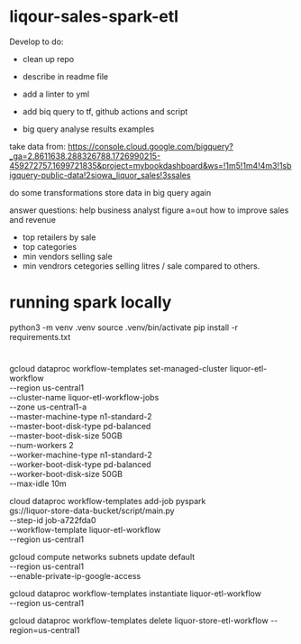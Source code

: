 # liqour-sales-spark-etl

Develop to do: 
- clean up repo
- describe in readme file

- add a linter to yml
- add biq query to tf, github actions and script 
- big query analyse results examples


take data from: 
https://console.cloud.google.com/bigquery?_ga=2.8611638.288326788.1726990215-459272757.1699721835&project=mybookdashboard&ws=!1m5!1m4!4m3!1sbigquery-public-data!2siowa_liquor_sales!3ssales

do some transformations
store data in big query again

answer questions: 
help business analyst figure a=out how to improve sales and revenue
- top retailers by sale
- top categories
- min vendors selling sale
- min vendrors cetegories selling litres / sale compared to others. 






# running spark locally
python3 -m venv .venv
source .venv/bin/activate
pip install -r requirements.txt





# 
gcloud dataproc workflow-templates set-managed-cluster liquor-etl-workflow \
  --region us-central1 \
  --cluster-name liquor-etl-workflow-jobs \
  --zone us-central1-a \
  --master-machine-type n1-standard-2 \
  --master-boot-disk-type pd-balanced \
  --master-boot-disk-size 50GB \
  --num-workers 2 \
  --worker-machine-type n1-standard-2 \
  --worker-boot-disk-type pd-balanced \
  --worker-boot-disk-size 50GB \
  --max-idle 10m


cloud dataproc workflow-templates add-job pyspark \
  gs://liquor-store-data-bucket/script/main.py \
  --step-id job-a722fda0 \
  --workflow-template liquor-etl-workflow \
  --region us-central1


gcloud compute networks subnets update default \
  --region us-central1 \
  --enable-private-ip-google-access


gcloud dataproc workflow-templates instantiate liquor-etl-workflow \
  --region us-central1


 gcloud dataproc workflow-templates delete liquor-store-etl-workflow   --region=us-central1